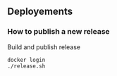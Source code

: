 ## Deployements

### How to publish a new release

Build and publish release

```
docker login
./release.sh
```

